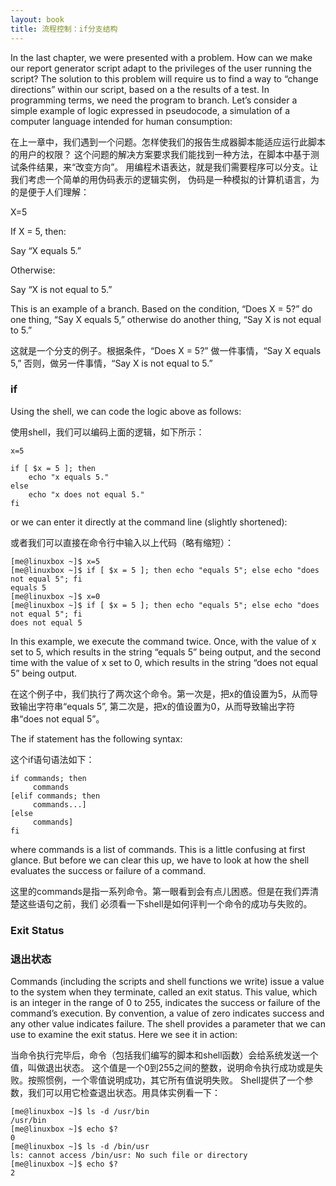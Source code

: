 ```yaml
---
layout: book
title: 流程控制：if分支结构 
---
```


In the last chapter, we were presented with a problem. How can we make our report
generator script adapt to the privileges of the user running the script? The solution to this
problem will require us to find a way to “change directions” within our script, based on a
the results of a test. In programming terms, we need the program to branch.
Let’s consider a simple example of logic expressed in pseudocode, a simulation of a
computer language intended for human consumption:

在上一章中，我们遇到一个问题。怎样使我们的报告生成器脚本能适应运行此脚本的用户的权限？
这个问题的解决方案要求我们能找到一种方法，在脚本中基于测试条件结果，来“改变方向”。
用编程术语表达，就是我们需要程序可以分支。让我们考虑一个简单的用伪码表示的逻辑实例，
伪码是一种模拟的计算机语言，为的是便于人们理解：

X=5

If X = 5, then:

Say “X equals 5.”

Otherwise:

Say “X is not equal to 5.”

This is an example of a branch. Based on the condition, “Does X = 5?” do one thing,
“Say X equals 5,” otherwise do another thing, “Say X is not equal to 5.”

这就是一个分支的例子。根据条件，“Does X = 5?” 做一件事情，“Say X equals 5,”
否则，做另一件事情，“Say X is not equal to 5.”

### if

Using the shell, we can code the logic above as follows:

使用shell，我们可以编码上面的逻辑，如下所示：

    x=5

    if [ $x = 5 ]; then
        echo "x equals 5."
    else
        echo "x does not equal 5."
    fi

or we can enter it directly at the command line (slightly shortened):

或者我们可以直接在命令行中输入以上代码（略有缩短）：

    [me@linuxbox ~]$ x=5
    [me@linuxbox ~]$ if [ $x = 5 ]; then echo "equals 5"; else echo "does
    not equal 5"; fi
    equals 5	
    [me@linuxbox ~]$ x=0
    [me@linuxbox ~]$ if [ $x = 5 ]; then echo "equals 5"; else echo "does
    not equal 5"; fi	
    does not equal 5	

In this example, we execute the command twice. Once, with the value of x set to 5,
which results in the string “equals 5” being output, and the second time with the value of
x set to 0, which results in the string “does not equal 5” being output.

在这个例子中，我们执行了两次这个命令。第一次是，把x的值设置为5，从而导致输出字符串“equals 5”,
第二次是，把x的值设置为0，从而导致输出字符串“does not equal 5”。

The if statement has the following syntax:

这个if语句语法如下：

    if commands; then
         commands
    [elif commands; then
         commands...]
    [else
         commands]
    fi

where commands is a list of commands. This is a little confusing at first glance. But
before we can clear this up, we have to look at how the shell evaluates the success or
failure of a command.

这里的commands是指一系列命令。第一眼看到会有点儿困惑。但是在我们弄清楚这些语句之前，我们
必须看一下shell是如何评判一个命令的成功与失败的。

### Exit Status

### 退出状态

Commands (including the scripts and shell functions we write) issue a value to the system
when they terminate, called an exit status. This value, which is an integer in the range of
0 to 255, indicates the success or failure of the command’s execution. By convention, a
value of zero indicates success and any other value indicates failure. The shell provides a
parameter that we can use to examine the exit status. Here we see it in action:

当命令执行完毕后，命令（包括我们编写的脚本和shell函数）会给系统发送一个值，叫做退出状态。
这个值是一个0到255之间的整数，说明命令执行成功或是失败。按照惯例，一个零值说明成功，其它所有值说明失败。
Shell提供了一个参数，我们可以用它检查退出状态。用具体实例看一下：

    [me@linuxbox ~]$ ls -d /usr/bin
    /usr/bin
    [me@linuxbox ~]$ echo $?
    0
    [me@linuxbox ~]$ ls -d /bin/usr
    ls: cannot access /bin/usr: No such file or directory
    [me@linuxbox ~]$ echo $?
    2

